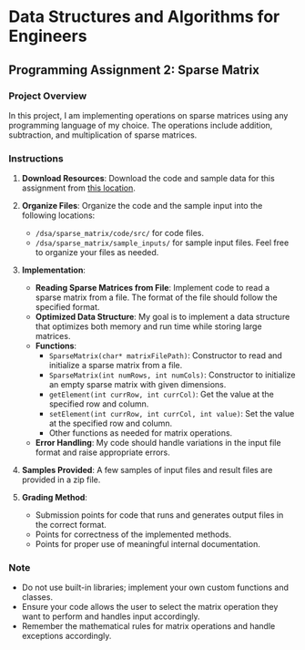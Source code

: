 # Data Structures and Algorithms for Engineers
## Programming Assignment 2: Sparse Matrix

### Project Overview
In this project, I am implementing operations on sparse matrices using any programming language of my choice. The operations include addition, subtraction, and multiplication of sparse matrices.

### Instructions
1. **Download Resources**: 
   Download the code and sample data for this assignment from [this location](insert_link_here).

2. **Organize Files**: 
   Organize the code and the sample input into the following locations:
   - `/dsa/sparse_matrix/code/src/` for code files.
   - `/dsa/sparse_matrix/sample_inputs/` for sample input files.
   Feel free to organize your files as needed.

3. **Implementation**:
    - **Reading Sparse Matrices from File**: 
      Implement code to read a sparse matrix from a file. The format of the file should follow the specified format.
    - **Optimized Data Structure**: 
      My goal is to implement a data structure that optimizes both memory and run time while storing large matrices.
    - **Functions**:
        - `SparseMatrix(char* matrixFilePath)`: Constructor to read and initialize a sparse matrix from a file.
        - `SparseMatrix(int numRows, int numCols)`: Constructor to initialize an empty sparse matrix with given dimensions.
        - `getElement(int currRow, int currCol)`: Get the value at the specified row and column.
        - `setElement(int currRow, int currCol, int value)`: Set the value at the specified row and column.
        - Other functions as needed for matrix operations.
    - **Error Handling**: 
      My code should handle variations in the input file format and raise appropriate errors.

4. **Samples Provided**: 
   A few samples of input files and result files are provided in a zip file.

5. **Grading Method**:
    - Submission points for code that runs and generates output files in the correct format.
    - Points for correctness of the implemented methods.
    - Points for proper use of meaningful internal documentation.

### Note
- Do not use built-in libraries; implement your own custom functions and classes.
- Ensure your code allows the user to select the matrix operation they want to perform and handles input accordingly.
- Remember the mathematical rules for matrix operations and handle exceptions accordingly.

